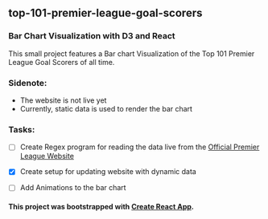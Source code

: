 ## top-101-premier-league-goal-scorers

### Bar Chart Visualization with D3 and React

This small project features a Bar chart Visualization of the Top 101 Premier League Goal Scorers of all time.

### Sidenote:
- The website is not live yet
- Currently, static data is used to render the bar chart

### Tasks:
- [ ] Create Regex program for reading the data live from the [Official Premier League Website](https://www.premierleague.com/home)
- [x] Create setup for updating website with dynamic data
- [ ] Add Animations to the bar chart


#### This project was bootstrapped with [Create React App](https://github.com/facebook/create-react-app).

